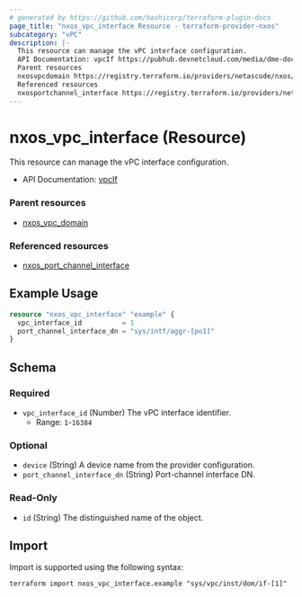 ```yaml
---
# generated by https://github.com/hashicorp/terraform-plugin-docs
page_title: "nxos_vpc_interface Resource - terraform-provider-nxos"
subcategory: "vPC"
description: |-
  This resource can manage the vPC interface configuration.
  API Documentation: vpcIf https://pubhub.devnetcloud.com/media/dme-docs-10-2-2/docs/System/vpc:If/
  Parent resources
  nxosvpcdomain https://registry.terraform.io/providers/netascode/nxos/latest/docs/resources/vpc_domain
  Referenced resources
  nxosportchannel_interface https://registry.terraform.io/providers/netascode/nxos/latest/docs/resources/port_channel_interface
---
```


# nxos_vpc_interface (Resource)

This resource can manage the vPC interface configuration.

- API Documentation: [vpcIf](https://pubhub.devnetcloud.com/media/dme-docs-10-2-2/docs/System/vpc:If/)

### Parent resources

- [nxos_vpc_domain](https://registry.terraform.io/providers/netascode/nxos/latest/docs/resources/vpc_domain)

### Referenced resources

- [nxos_port_channel_interface](https://registry.terraform.io/providers/netascode/nxos/latest/docs/resources/port_channel_interface)

## Example Usage

```terraform
resource "nxos_vpc_interface" "example" {
  vpc_interface_id          = 1
  port_channel_interface_dn = "sys/intf/aggr-[po1]"
}
```

<!-- schema generated by tfplugindocs -->
## Schema

### Required

- `vpc_interface_id` (Number) The vPC interface identifier.
  - Range: `1`-`16384`

### Optional

- `device` (String) A device name from the provider configuration.
- `port_channel_interface_dn` (String) Port-channel interface DN.

### Read-Only

- `id` (String) The distinguished name of the object.

## Import

Import is supported using the following syntax:

```shell
terraform import nxos_vpc_interface.example "sys/vpc/inst/dom/if-[1]"
```
